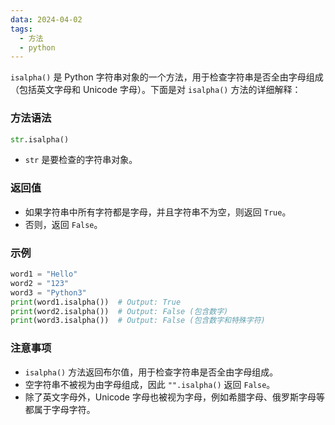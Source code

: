 ```yaml
---
data: 2024-04-02
tags:
  - 方法
  - python
---
```

`isalpha()` 是 Python 字符串对象的一个方法，用于检查字符串是否全由字母组成（包括英文字母和 Unicode 字母）。下面是对 `isalpha()` 方法的详细解释：

### 方法语法
```python
str.isalpha()
```

- `str` 是要检查的字符串对象。

### 返回值
- 如果字符串中所有字符都是字母，并且字符串不为空，则返回 `True`。
- 否则，返回 `False`。

### 示例
```python
word1 = "Hello"
word2 = "123"
word3 = "Python3"
print(word1.isalpha())  # Output: True
print(word2.isalpha())  # Output: False (包含数字)
print(word3.isalpha())  # Output: False (包含数字和特殊字符)
```

### 注意事项
- `isalpha()` 方法返回布尔值，用于检查字符串是否全由字母组成。
- 空字符串不被视为由字母组成，因此 `"".isalpha()` 返回 `False`。
- 除了英文字母外，Unicode 字母也被视为字母，例如希腊字母、俄罗斯字母等都属于字母字符。